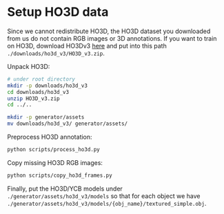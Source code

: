 # Setup HO3D data

Since we cannot redistribute HO3D, the HO3D dataset you downloaded from us do not contain RGB images or 3D annotations. If you want to train on HO3D, download HO3Dv3 [here](https://github.com/shreyashampali/ho3d) and put into this path `./downloads/ho3d_v3/HO3D_v3.zip`.

Unpack HO3D:

```bash
# under root directory
mkdir -p downloads/ho3d_v3
cd downloads/ho3d_v3
unzip HO3D_v3.zip
cd ../..

mkdir -p generator/assets
mv downloads/ho3d_v3/ generator/assets/
```

Preprocess HO3D annotation: 

```bash
python scripts/process_ho3d.py
```

Copy missing HO3D RGB images:

```bash
python scripts/copy_ho3d_frames.py
```

Finally, put the HO3D/YCB models under `./generator/assets/ho3d_v3/models` so that for each object we have `./generator/assets/ho3d_v3/models/{obj_name}/textured_simple.obj`.

